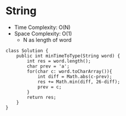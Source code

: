 # String
* Time Complexity: O(N)
* Space Complexity: O(1)
	* N as length of word
```
class Solution {
    public int minTimeToType(String word) {
        int res = word.length();
        char prev = 'a';
        for(char c: word.toCharArray()){
            int diff = Math.abs(c-prev);
            res += Math.min(diff, 26-diff);
            prev = c;
        }
        return res;
    }
}
```